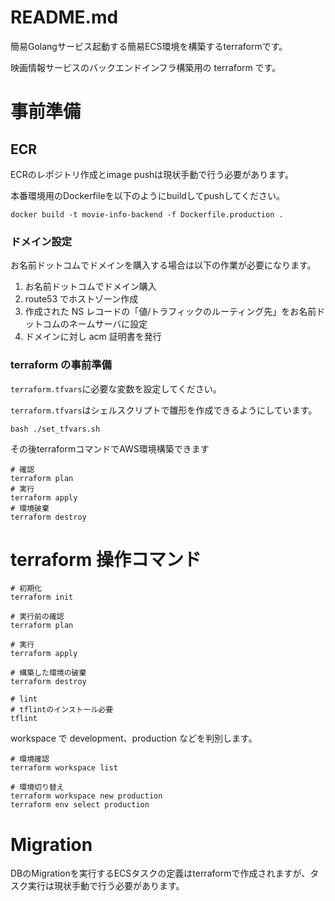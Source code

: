 # README.md
簡易Golangサービス起動する簡易ECS環境を構築するterraformです。

映画情報サービスのバックエンドインフラ構築用の terraform です。

# 事前準備

## ECR
ECRのレポジトリ作成とimage pushは現状手動で行う必要があります。

本番環境用のDockerfileを以下のようにbuildしてpushしてください。

```
docker build -t movie-info-backend -f Dockerfile.production .
```

### ドメイン設定

お名前ドットコムでドメインを購入する場合は以下の作業が必要になります。

1. お名前ドットコムでドメイン購入
2. route53 でホストゾーン作成
3. 作成された NS レコードの「値/トラフィックのルーティング先」をお名前ドットコムのネームサーバに設定
4. ドメインに対し acm 証明書を発行

### terraform の事前準備

`terraform.tfvars`に必要な変数を設定してください。

`terraform.tfvars`はシェルスクリプトで雛形を作成できるようにしています。

```
bash ./set_tfvars.sh
```

その後terraformコマンドでAWS環境構築できます
```
# 確認
terraform plan
# 実行
terraform apply
# 環境破棄
terraform destroy
```

# terraform 操作コマンド

```
# 初期化
terraform init

# 実行前の確認
terraform plan

# 実行
terraform apply

# 構築した環境の破棄
terraform destroy

# lint
# tflintのインストール必要
tflint
```

workspace で development、production などを判別します。

```
# 環境確認
terraform workspace list

# 環境切り替え
terraform workspace new production
terraform env select production
```

# Migration
DBのMigrationを実行するECSタスクの定義はterraformで作成されますが、タスク実行は現状手動で行う必要があります。
